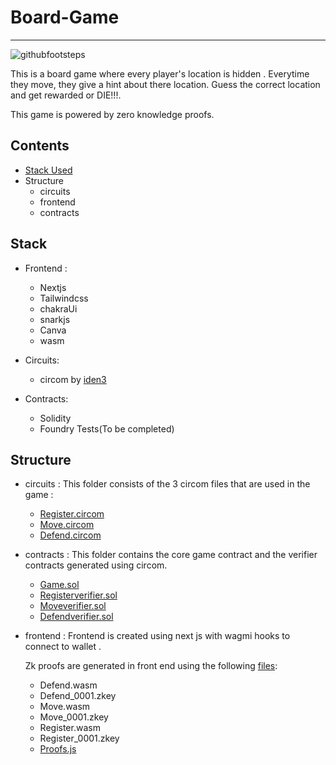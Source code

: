 # Board-Game
******

![githubfootsteps](https://user-images.githubusercontent.com/91280922/175805656-169668d9-9338-4c0f-9b4f-ff8a30b8d19d.png)


This is a board game where every player's location is hidden . Everytime they  move, they give a hint about there location. Guess the correct location and get rewarded or DIE!!!.

This game is powered by zero knowledge proofs.


## Contents
* [Stack Used](https://github.com/supernovahs/Board-Game/tree/readme#stack)
* Structure
  * circuits
  * frontend
  * contracts



## Stack 

 * Frontend :
   - Nextjs
   - Tailwindcss
   - chakraUi
   - snarkjs
   - Canva
   - wasm

 * Circuits:
   - circom by [iden3](https://github.com/iden3/circom)
   
 * Contracts:
   - Solidity 
   - Foundry Tests(To be completed) 

## Structure 

* circuits :
This folder consists of the 3 circom files that are used in the game :
  - [Register.circom](https://github.com/supernovahs/Board-Game/blob/master/Game/circuits/Register/Register.circom)
  - [Move.circom](https://github.com/supernovahs/Board-Game/blob/master/Game/circuits/Move/Move.circom)
  - [Defend.circom](https://github.com/supernovahs/Board-Game/blob/master/Game/circuits/Defend/Defend.circom)

* contracts : 
This folder contains the core game contract and the verifier contracts generated using circom.
  - [Game.sol](https://github.com/supernovahs/Board-Game/blob/master/Game/contracts/contracts/Game.sol)
  - [Registerverifier.sol](https://github.com/supernovahs/Board-Game/blob/master/Game/contracts/contracts/Registerverifier.sol)
  - [Moveverifier.sol](https://github.com/supernovahs/Board-Game/blob/master/Game/contracts/contracts/moveverifier.sol)
  - [Defendverifier.sol](https://github.com/supernovahs/Board-Game/blob/master/Game/contracts/contracts/verifier.sol)

* frontend :
  Frontend is created using next js with wagmi hooks to connect to wallet .
  
  Zk proofs are generated in front end using the following [files](https://github.com/supernovahs/Board-Game/tree/master/Game/frontend/public):
  - Defend.wasm
  - Defend_0001.zkey
  - Move.wasm
  - Move_0001.zkey
  - Register.wasm
  - Register_0001.zkey
  - [Proofs.js](https://github.com/supernovahs/Board-Game/blob/master/Game/frontend/proofs/proof.js)
  




